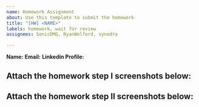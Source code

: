 ```yaml
---
name: Homework Assignment
about: Use this template to submit the homework
title: "[HW] <NAME>"
labels: homework, wait for review
assignees: SonicDMG, RyanWelford, synedra

---
```


**Name:** <NAME>
**Email:** <email>
**Linkedin Profile:** <LINK>

Attach the homework step I screenshots below:
-----------------------------------------

<SCREENSHOTS>
  
Attach the homework step II screenshots below:
-----------------------------------------

<SCREENSHOTS>
